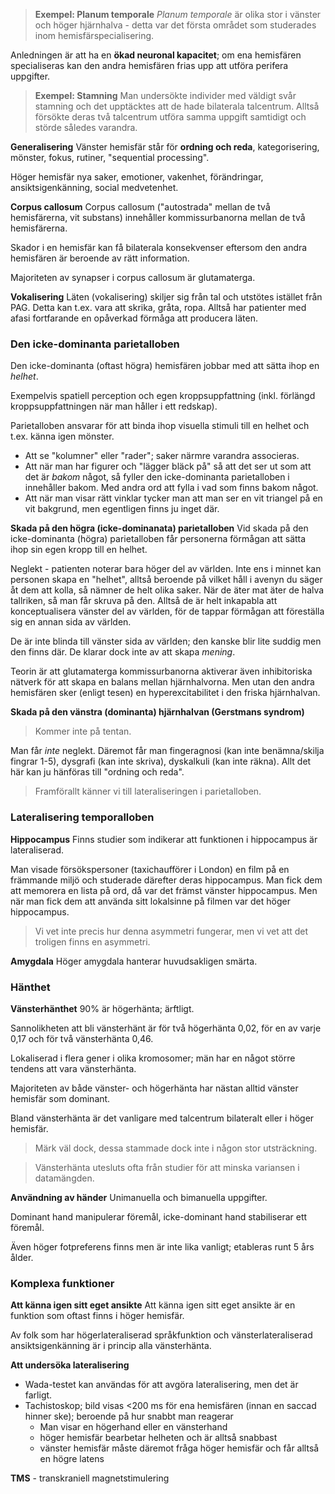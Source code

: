 > **Exempel: Planum temporale**
> *Planum temporale* är olika stor i vänster och höger hjärnhalva - detta var det första området som studerades inom hemisfärspecialisering.

Anledningen är att ha en **ökad neuronal kapacitet**; om ena hemisfären specialiseras kan den andra hemisfären frias upp att utföra perifera uppgifter.

> **Exempel: Stamning**
> Man undersökte individer med väldigt svår stamning och det upptäcktes att de hade bilaterala talcentrum. Alltså försökte deras två talcentrum utföra samma uppgift samtidigt och störde således varandra.

**Generalisering**
Vänster hemisfär står för **ordning och reda**, kategorisering, mönster, fokus, rutiner, "sequential processing".

Höger hemisfär nya saker, emotioner, vakenhet, förändringar, ansiktsigenkänning, social medvetenhet.

**Corpus callosum**
Corpus callosum ("autostrada" mellan de två hemisfärerna, vit substans) innehåller kommissurbanorna mellan de två hemisfärerna.

Skador i en hemisfär kan få bilaterala konsekvenser eftersom den andra hemisfären är beroende av rätt information.

Majoriteten av synapser i corpus callosum är glutamaterga.

**Vokalisering**
Läten (vokalisering) skiljer sig från tal och utstötes istället från PAG. Detta kan t.ex. vara att skrika, gråta, ropa. Alltså har patienter med afasi fortfarande en opåverkad förmåga att producera läten.

### Den icke-dominanta parietalloben
Den icke-dominanta (oftast högra) hemisfären jobbar med att sätta ihop en *helhet*.

Exempelvis spatiell perception och egen kroppsuppfattning (inkl. förlängd kroppsuppfattningen när man håller i ett redskap).

Parietalloben ansvarar för att binda ihop visuella stimuli till en helhet och t.ex. känna igen mönster.
- Att se "kolumner" eller "rader"; saker närmre varandra associeras.
- Att när man har figurer och "lägger bläck på" så att det ser ut som att det är *bakom* något, så fyller den icke-dominanta parietalloben i innehåller bakom. Med andra ord att fylla i vad som finns bakom något.
- Att när man visar rätt vinklar tycker man att man ser en vit triangel på en vit bakgrund, men egentligen finns ju inget där.

**Skada på den högra (icke-dominanata) parietalloben**
Vid skada på den icke-dominanta (högra) parietalloben får personerna förmågan att sätta ihop sin egen kropp till en helhet.

Neglekt - patienten noterar bara höger del av världen. Inte ens i minnet kan personen skapa en "helhet", alltså beroende på vilket håll i avenyn du säger åt dem att kolla, så nämner de helt olika saker. När de äter mat äter de halva tallriken, så man får skruva på den. Alltså de är helt inkapabla att konceptualisera vänster del av världen, för de tappar förmågan att föreställa sig en annan sida av världen.

De är inte blinda till vänster sida av världen; den kanske blir lite suddig men den finns där. De klarar dock inte av att skapa *mening*.

Teorin är att glutamaterga kommissurbanorna aktiverar även inhibitoriska nätverk för att skapa en balans mellan hjärnhalvorna. Men utan den andra hemisfären sker (enligt tesen) en hyperexcitabilitet i den friska hjärnhalvan.

**Skada på den vänstra (dominanta) hjärnhalvan (Gerstmans syndrom)**
> Kommer inte på tentan.

Man får *inte* neglekt. Däremot får man fingeragnosi (kan inte benämna/skilja fingrar 1-5), dysgrafi (kan inte skriva), dyskalkuli (kan inte räkna). Allt det här kan ju hänföras till "ordning och reda".

> Framförallt känner vi till lateraliseringen i parietalloben.
### Lateralisering temporalloben
**Hippocampus**
Finns studier som indikerar att funktionen i hippocampus är lateraliserad.

Man visade försökspersoner (taxichaufförer i London) en film på en främmande miljö och studerade därefter deras hippocampus. Man fick dem att memorera en lista på ord, då var det främst vänster hippocampus. Men när man fick dem att använda sitt lokalsinne på filmen var det höger hippocampus.

> Vi vet inte precis hur denna asymmetri fungerar, men vi vet att det troligen finns en asymmetri.

**Amygdala**
Höger amygdala hanterar huvudsakligen smärta.
### Hänthet
**Vänsterhänthet**
90% är högerhänta; ärftligt.

Sannolikheten att bli vänsterhänt är för två högerhänta 0,02, för en av varje 0,17 och för två vänsterhänta 0,46.

Lokaliserad i flera gener i olika kromosomer; män har en något större tendens att vara vänsterhänta.

Majoriteten av både vänster- och högerhänta har nästan alltid vänster hemisfär som dominant.

Bland vänsterhänta är det vanligare med talcentrum bilateralt eller i höger hemisfär.

> Märk väl dock, dessa stammade dock inte i någon stor utsträckning.

> Vänsterhänta utesluts ofta från studier för att minska variansen i datamängden.

**Användning av händer**
Unimanuella och bimanuella uppgifter.

Dominant hand manipulerar föremål, icke-dominant hand stabiliserar ett föremål.

Även höger fotpreferens finns men är inte lika vanligt; etableras runt 5 års ålder.

### Komplexa funktioner
**Att känna igen sitt eget ansikte**
Att känna igen sitt eget ansikte är en funktion som oftast finns i höger hemisfär.

Av folk som har högerlateraliserad språkfunktion och vänsterlateraliserad ansiktsigenkänning är i princip alla vänsterhänta.

**Att undersöka lateralisering**
- Wada-testet kan användas för att avgöra lateralisering, men det är farligt.
- Tachistoskop; bild visas <200 ms för ena hemisfären (innan en saccad hinner ske); beroende på hur snabbt man reagerar
	- Man visar en högerhand eller en vänsterhand
	- höger hemisfär bearbetar helheten och är alltså snabbast
	- vänster hemisfär måste däremot fråga höger hemisfär och får alltså en högre latens

**TMS** - transkraniell magnetstimulering





